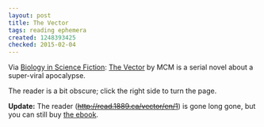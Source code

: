 ```yaml
---
layout: post
title: The Vector
tags: reading ephemera
created: 1248393425
checked: 2015-02-04
---
```

Via [Biology in Science Fiction](http://sciencefictionbiology.blogspot.com/2009/07/serialized-fiction-vector.html):  [The Vector](https://web.archive.org/web/20100917081557/http://1889.ca/2009/07/the-vector-6-to-go.html) by MCM is a serial novel about a super-viral apocalypse.

The reader is a bit obscure; click the right side to turn the page.

**Update:** The reader (~~http://read.1889.ca/vector/en/1~~) is gone long gone, but you can still buy [the ebook](http://www.amazon.com/dp/B0036OSAIQ).
